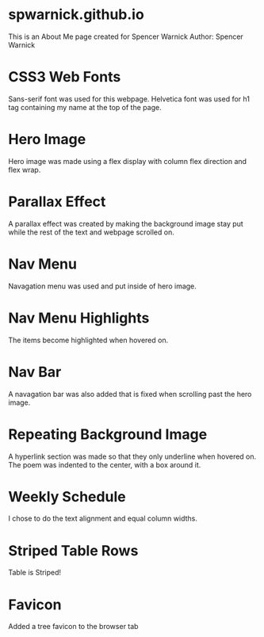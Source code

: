 # spwarnick.github.io
This is an About Me page created for Spencer Warnick
Author: Spencer Warnick

# CSS3 Web Fonts
Sans-serif font was used for this webpage.
Helvetica font was used for h1 tag containing my name at the top of the page.

# Hero Image
Hero image was made using a flex display with column flex direction and flex wrap.

# Parallax Effect
A parallax effect was created by making the background image stay put while the rest of the text
and webpage scrolled on.

# Nav Menu
Navagation menu was used and put inside of hero image. 

 # Nav Menu Highlights
 The items become highlighted when hovered on.

# Nav Bar
A navagation bar was also added that is fixed when scrolling past the hero image.

# Repeating Background Image
A hyperlink section was made so that they only underline when hovered on.
The poem was indented to the center, with a box around it.

# Weekly Schedule
I chose to do the text alignment and equal column widths.

# Striped Table Rows
Table is Striped!

# Favicon 
Added a tree favicon to the browser tab
